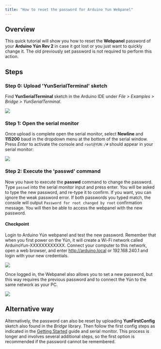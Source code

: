```yaml
---
title: "How to reset the password for Arduino Yun Webpanel"
---
```


## Overview

This quick tutorial will show you how to reset the **Webpanel** password of your **Arduino Yún Rev 2** in case it got lost or you just want to quickly change it. The old previously set password is not required to perform this action.

## Steps

### Step 0: Upload 'YunSerialTerminal' sketch

Find **YunSerialTerminal** sketch in the Arduino IDE under _File > Examples > Bridge > YunSerialTerminal_.

![](img/how_to_reset_a_yun_password_2.png)

### Step 1: Open the serial monitor

Once upload is complete open the serial monitor, select **Newline** and **115200** baud in the dropdown menu at the bottom of the serial window. Press _Enter_ to activate the console and `root@YUN:/#` should appear in your serial monitor:

![](img/how_to_reset_arduino_yun_password_1.png)

### Step 2: Execute the 'passwd' command

Now you have to execute the **passwd** command to change the password. Type `passwd` into the serial monitor input and press enter. You will be asked to type the new password, and re-type it to confirm. If you want, you can ignore the weak password error. If both passwords you typed match, the console will output `Password for root changed by root` confirmation message. You will then be able to access the webpanel with the new password.

#### Checkpoint

Login to Arduino Yún webpanel and test the new password. Remember that when you first power on the Yún, it will create a Wi-Fi network called ArduinoYun-XXXXXXXXXXXX. Connect your computer to this network, open a web browser, and enter <http://arduino.local> or 192.168.240.1 and login with your new credentials.

![](img/how_to_reset_a_yun_password_3.png)

Once logged in, the Webpanel also allows you to set a new password, but this way requires the previous password and to connect the Yún to the same network as your PC.

![](img/how_to_reset_a_yun_password_4.png)

## Alternative way

Alternatively, the password can also be reset by uploading **YunFirstConfig** sketch also found in the _Bridge_ library. Then follow the first config steps as indicated in the [Getting Started](https://www.arduino.cc/en/Guide/ArduinoYunRev2) guide and serial monitor. This process is longer and involves several additional steps, so the first option is recommended if the password cannot be remembered.
